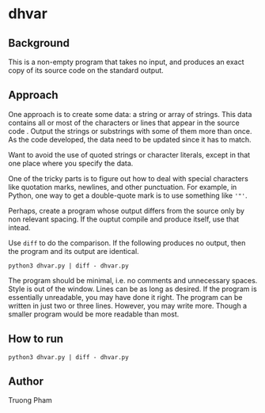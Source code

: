 # dhvar

## Background

This is a non-empty program that takes no input, and produces an exact copy of its source code on the standard output.

## Approach

One approach is to create some data: a string or array of strings. This data contains all or most of the characters or lines that appear in the source code . Output the strings or substrings with some of them more than once. As the code developed, the data need to be updated since it has to match.

Want to avoid the use of quoted strings or character literals, except in that one place where you specify the data.

One of the tricky parts is to figure out how to deal with special characters like quotation marks, newlines, and other punctuation. For example, in Python, one way to get a double-quote mark is to use something like `'"'`.

Perhaps, create a program whose output differs from the source only by non relevant spacing. If the ouptut compile and produce itself, use that intead.

Use `diff` to do the comparison. If the following produces no output, then the program and its output are identical.
```
python3 dhvar.py | diff - dhvar.py
```

The program should be minimal, i.e. no comments and unnecessary spaces. Style is out of the window. Lines can be as long as desired. If the program is essentially unreadable, you may have done it right. The program can be written in just two or three lines. However, you may write more. Though a smaller program would be more readable than most.

## How to run

```
python3 dhvar.py | diff - dhvar.py
```

## Author

Truong Pham


